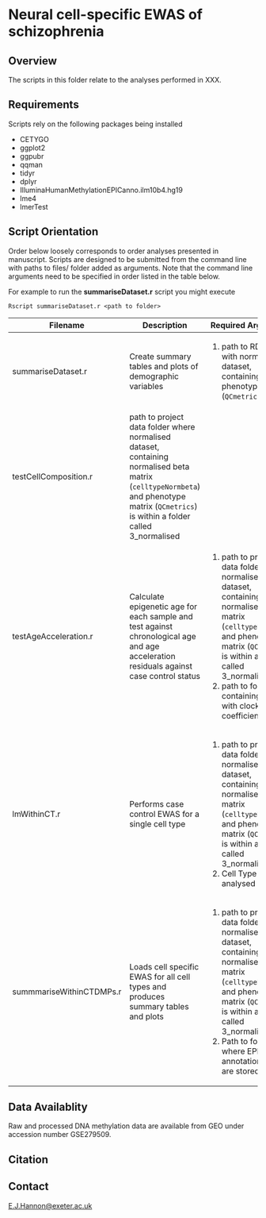 # Neural cell-specific EWAS of schizophrenia   

## Overview

The scripts in this folder relate to the analyses performed in XXX. 

## Requirements

Scripts rely on the following packages being installed

* CETYGO
* ggplot2
* ggpubr
* qqman
* tidyr
* dplyr
* IlluminaHumanMethylationEPICanno.ilm10b4.hg19
* lme4
* lmerTest

## Script Orientation

Order below loosely corresponds to order analyses presented in manuscript. Scripts are designed to be submitted from the command line with paths to files/ folder added as arguments. Note that the command line arguments need to be specified in order listed in the table below. 

For example to run the **summariseDataset.r** script you might execute

` Rscript summariseDataset.r <path to folder> `

| Filename | Description | Required Arguments | 
| --- | ----------- | ----------- |
| summariseDataset.r | Create summary tables and plots of demographic variables | <ol><li> path to RDS file with normalised dataset, containing  phenotype matrix (`QCmetrics`) </ol></li> |
| testCellComposition.r | path to project data folder where normalised dataset, containing  normalised beta matrix (`celltypeNormbeta`) and phenotype matrix (`QCmetrics`) is within a folder called 3_normalised </ol></li> |
| testAgeAcceleration.r | Calculate epigenetic age for each sample and test against chronological age and age acceleration residuals against case control status | <ol><li> path to project data folder where normalised dataset, containing  normalised beta matrix (`celltypeNormbeta`) and phenotype matrix (`QCmetrics`) is within a folder called 3_normalised </li><li> path to folder containing cs files with clock coefficients </ol></li> |
| lmWithinCT.r | Performs case control EWAS for a single cell type | <ol><li> path to project data folder where normalised dataset, containing  normalised beta matrix (`celltypeNormbeta`) and phenotype matrix (`QCmetrics`) is within a folder called 3_normalised </li><li> Cell Type to be analysed </ol></li>  |
| summmariseWithinCTDMPs.r | Loads cell specific EWAS for all cell types and produces summary tables and plots | <ol><li> path to project data folder where normalised dataset, containing  normalised beta matrix (`celltypeNormbeta`) and phenotype matrix (`QCmetrics`) is within a folder called 3_normalised </li><li> Path to folder where EPIC annotation files are stored </ol></li>  |


## Data Availablity

Raw and processed DNA methylation data are available from GEO under accession number GSE279509. 

## Citation

## Contact

<E.J.Hannon@exeter.ac.uk>
